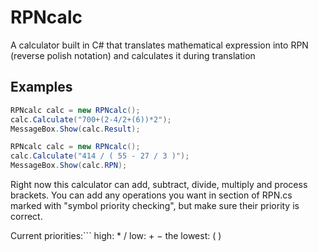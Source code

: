 # RPNcalc
A calculator built in C# that translates mathematical expression into RPN (reverse polish notation) and calculates it during translation

## Examples
```csharp
RPNcalc calc = new RPNcalc();
calc.Calculate("700+(2-4/2+(6))*2");
MessageBox.Show(calc.Result);
```
```csharp
RPNcalc calc = new RPNcalc();
calc.Calculate("414 / ( 55 - 27 / 3 )");
MessageBox.Show(calc.RPN);
```

Right now this calculator can add, subtract, divide, multiply and process brackets. 
You can add any operations you want in section of RPN.cs marked with "symbol priority checking", but make sure their priority is correct.

Current priorities:```
high: * /
low: + −
the lowest: ( )
```
